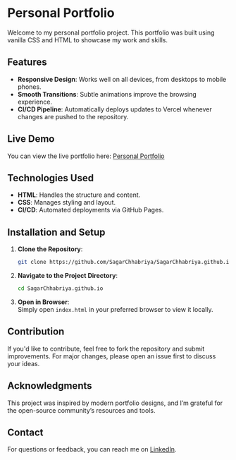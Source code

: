 # Personal Portfolio  

Welcome to my personal portfolio project. This portfolio was built using vanilla CSS and HTML to showcase my work and skills. 

## Features  

- **Responsive Design**: Works well on all devices, from desktops to mobile phones.  
- **Smooth Transitions**: Subtle animations improve the browsing experience.  
- **CI/CD Pipeline**: Automatically deploys updates to Vercel whenever changes are pushed to the repository.  

## Live Demo  

You can view the live portfolio here: [Personal Portfolio](https://sagarchhabriya.github.io/)  

## Technologies Used  

- **HTML**: Handles the structure and content.  
- **CSS**: Manages styling and layout.  
- **CI/CD**: Automated deployments via GitHub Pages.  

## Installation and Setup  

1. **Clone the Repository**:  
   ```bash  
   git clone https://github.com/SagarChhabriya/SagarChhabriya.github.io.git  
   ```  

2. **Navigate to the Project Directory**:  
   ```bash  
   cd SagarChhabriya.github.io  
   ```  

3. **Open in Browser**:  
   Simply open `index.html` in your preferred browser to view it locally.  

## Contribution  

If you'd like to contribute, feel free to fork the repository and submit improvements. For major changes, please open an issue first to discuss your ideas.  

## Acknowledgments  

This project was inspired by modern portfolio designs, and I’m grateful for the open-source community’s resources and tools.  

## Contact  

For questions or feedback, you can reach me on [LinkedIn](https://linkedin.com/in/sagar-chhabriya/).  
